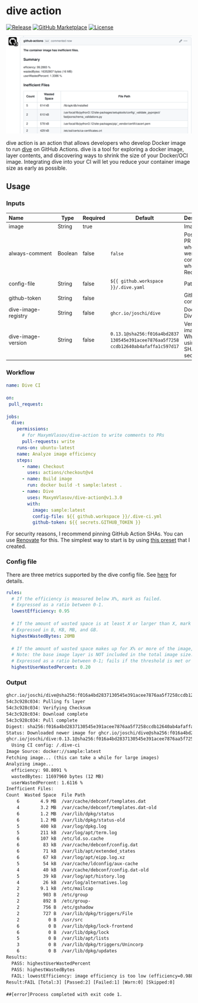 # dive action

[![Release][release-badge]][release]
[![GitHub Marketplace][marketplace-badge]][marketplace]
[![License][license-badge]][license]

!["./pr-comment.png"](pr-comment.png)


dive action is an action that allows developers who develop Docker image to run
[dive](https://github.com/joschi/dive) on GitHub Actions. dive is a tool for
exploring a docker image, layer contents, and discovering ways to shrink the
size of your Docker/OCI image. Integrating dive into your CI will let you
reduce your container image size as early as possible.

## **Usage**

### Inputs

| Name&nbsp;&nbsp;&nbsp;&nbsp;&nbsp;&nbsp;&nbsp;&nbsp;&nbsp;&nbsp;&nbsp;&nbsp;&nbsp;&nbsp;&nbsp;&nbsp;&nbsp;&nbsp;&nbsp;&nbsp;&nbsp; | Type    | Required | Default                                                                                | Description&nbsp;&nbsp;&nbsp;&nbsp;&nbsp;&nbsp;&nbsp;&nbsp;&nbsp;&nbsp;&nbsp;&nbsp;&nbsp;&nbsp;&nbsp;&nbsp;&nbsp;&nbsp;&nbsp;&nbsp;&nbsp;&nbsp;&nbsp;&nbsp;&nbsp;&nbsp;&nbsp;&nbsp;&nbsp; |
| ---------------------------------------------------------------------------------------------------------------------------------- | ------- | -------- | -------------------------------------------------------------------------------------- | ----------------------------------------------------------------------------------------------------------------------------------------------------------------------------------------- |
| image               | String  | true  |                                                                                        | Image to analyze                                                                                                                                             |
| always-comment      | Boolean | false | `false`                                                                                | Post dive analysis results as PR comment regardless of whether any inefficiencies were found. By default, comments are only posted when issues are detected. Requires `github-token` |
| config-file         | String  | false | `${{ github.workspace }}/.dive.yaml`                                                   | Path to [dive config file](https://github.com/joschi/dive#ci-integration)                                                                                    |
| github-token        | String  | false |                                                                                        | GitHub token to post PR comment with dive analysis                                                                                                              |
| dive-image-registry | String  | false | `ghcr.io/joschi/dive`                                                                  | Docker registry to pull the Dive image from                                                                                                                  |
| dive-image-version  | String  | false | `0.13.1@sha256:f016a4bd2837` `130545e391acee7876aa5f7258` `ccdb12640ab4afaffa1c597d17` | Version of the Dive docker image to use. <br> While `latest` is supported, using a specific version with SHA is recommended for security and reproducibility |


### Workflow

```yaml
name: Dive CI

on:
 pull_request:

jobs:
  dive:
    permissions:
      # for MaxymVlasov/dive-action to write comments to PRs
      pull-requests: write
    runs-on: ubuntu-latest
    name: Analyze image efficiency
    steps:
      - name: Checkout
        uses: actions/checkout@v4
      - name: Build image
        run: docker build -t sample:latest .
      - name: Dive
        uses: MaxymVlasov/dive-action@v1.3.0
        with:
          image: sample:latest
          config-file: ${{ github.workspace }}/.dive-ci.yml
          github-token: ${{ secrets.GITHUB_TOKEN }}
```

For security reasons, I recommend pinning GitHub Action SHAs. You can use
[Renovate](https://docs.renovatebot.com/) for this. The simplest way to start
is by using [this preset](https://github.com/SpotOnInc/renovate-config/) that I
created.

### Config file

There are three metrics supported by the dive config file. See [here](https://github.com/joschi/dive#ci-integration) for details.

```yaml
rules:
  # If the efficiency is measured below X%, mark as failed.
  # Expressed as a ratio between 0-1.
  lowestEfficiency: 0.95

  # If the amount of wasted space is at least X or larger than X, mark as failed.
  # Expressed in B, KB, MB, and GB.
  highestWastedBytes: 20MB

  # If the amount of wasted space makes up for X% or more of the image, mark as failed.
  # Note: the base image layer is NOT included in the total image size.
  # Expressed as a ratio between 0-1; fails if the threshold is met or crossed.
  highestUserWastedPercent: 0.20
```

### Output

```txt
ghcr.io/joschi/dive@sha256:f016a4bd2837130545e391acee7876aa5f7258ccdb12640ab4afaffa1c597d17: Pulling from joschi/dive
54c3c928c034: Pulling fs layer
54c3c928c034: Verifying Checksum
54c3c928c034: Download complete
54c3c928c034: Pull complete
Digest: sha256:f016a4bd2837130545e391acee7876aa5f7258ccdb12640ab4afaffa1c597d17
Status: Downloaded newer image for ghcr.io/joschi/dive@sha256:f016a4bd2837130545e391acee7876aa5f7258ccdb12640ab4afaffa1c597d17
ghcr.io/joschi/dive:0.13.1@sha256:f016a4bd2837130545e391acee7876aa5f7258ccdb12640ab4afaffa1c597d17
  Using CI config: /.dive-ci
Image Source: docker://sample:latest
Fetching image... (this can take a while for large images)
Analyzing image...
  efficiency: 98.8091 %
  wastedBytes: 11697960 bytes (12 MB)
  userWastedPercent: 1.6116 %
Inefficient Files:
Count  Wasted Space  File Path
    6        4.9 MB  /var/cache/debconf/templates.dat
    4        3.2 MB  /var/cache/debconf/templates.dat-old
    6        1.2 MB  /var/lib/dpkg/status
    6        1.2 MB  /var/lib/dpkg/status-old
    5        400 kB  /var/log/dpkg.log
    5        211 kB  /var/log/apt/term.log
    6        107 kB  /etc/ld.so.cache
    6         83 kB  /var/cache/debconf/config.dat
    6         71 kB  /var/lib/apt/extended_states
    6         67 kB  /var/log/apt/eipp.log.xz
    5         54 kB  /var/cache/ldconfig/aux-cache
    4         40 kB  /var/cache/debconf/config.dat-old
    5         39 kB  /var/log/apt/history.log
    4         26 kB  /var/log/alternatives.log
    2        9.1 kB  /etc/mailcap
    2         903 B  /etc/group
    2         892 B  /etc/group-
    2         756 B  /etc/gshadow
    2         727 B  /var/lib/dpkg/triggers/File
    2           0 B  /usr/src
    6           0 B  /var/lib/dpkg/lock-frontend
    6           0 B  /var/lib/dpkg/lock
    5           0 B  /var/lib/apt/lists
    3           0 B  /var/lib/dpkg/triggers/Unincorp
    6           0 B  /var/lib/dpkg/updates
Results:
  PASS: highestUserWastedPercent
  PASS: highestWastedBytes
  FAIL: lowestEfficiency: image efficiency is too low (efficiency=0.988091457351898 < threshold=0.99)
Result:FAIL [Total:3] [Passed:2] [Failed:1] [Warn:0] [Skipped:0]

##[error]Process completed with exit code 1.
```

[release]: https://github.com/maxymvlasov/dive-action/releases/latest
[release-badge]: https://img.shields.io/github/release/maxymvlasov/dive-action.svg?logo=github&color=green
[marketplace]: https://github.com/marketplace/actions/dive-action-v2
[marketplace-badge]: https://img.shields.io/badge/marketplace-dive--action--v2-green?logo=github
[license]: https://github.com/maxymvlasov/dive-action/blob/master/LICENSE
[license-badge]: https://img.shields.io/github/license/maxymvlasov/dive-action.svg
